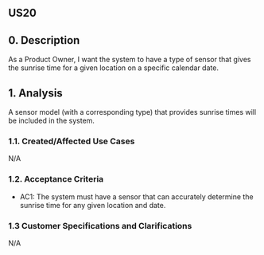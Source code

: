 ## US20 

## 0. Description
As a Product Owner, I want the system to have a type of sensor that gives the sunrise time for a given location on a specific calendar date.

## 1. Analysis
A sensor model (with a corresponding type) that provides sunrise times will be included in the system.

### 1.1. Created/Affected Use Cases
N/A

### 1.2. Acceptance Criteria
* AC1: The system must have a sensor that can accurately determine the sunrise time for any given location and date.

### 1.3 Customer Specifications and Clarifications
N/A


